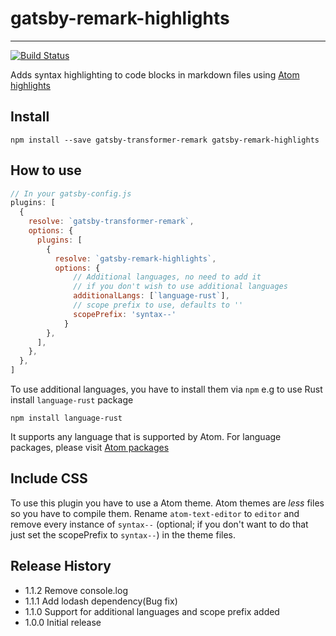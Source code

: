 # gatsby-remark-highlights
---

[![Build Status](https://travis-ci.org/amitpatra/gatsby-remark-highlights.svg?branch=master)](https://travis-ci.org/amitpatra/gatsby-remark-highlights)


Adds syntax highlighting to code blocks in markdown files using [Atom highlights][atom-highlights]

## Install

`npm install --save gatsby-transformer-remark gatsby-remark-highlights`

## How to use

```js
// In your gatsby-config.js
plugins: [
  {
    resolve: `gatsby-transformer-remark`,
    options: {
      plugins: [
        {
          resolve: `gatsby-remark-highlights`,
          options: {
              // Additional languages, no need to add it 
              // if you don't wish to use additional languages
              additionalLangs: [`language-rust`],
              // scope prefix to use, defaults to ''
              scopePrefix: 'syntax--'
            }
        },
      ],
    },
  },
]
```

To use additional languages, you have to install them via `npm`
e.g to use Rust install `language-rust` package

`npm install language-rust`

It supports any language that is supported by Atom.
For language packages, please visit [Atom packages][atom-packages]

## Include CSS

To use this plugin you have to use a Atom theme. Atom themes are *less* files so you have to compile them. Rename `atom-text-editor` to `editor` and remove every instance of `syntax--` (optional; if you don't want to do that just set the scopePrefix to `syntax--`)  in the theme files.

## Release History

* 1.1.2 Remove console.log
* 1.1.1 Add lodash dependency(Bug fix)
* 1.1.0 Support for additional languages and scope prefix added
* 1.0.0 Initial release





[atom-highlights]: https://github.com/atom/highlights
[atom-packages]: https://atom.io/packages/

